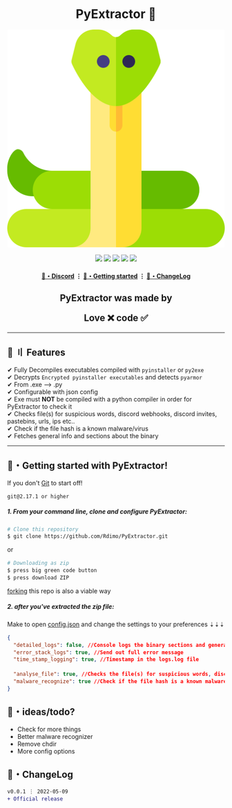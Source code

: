 <h1 align="center">
  PyExtractor 🐍
</h1>

<p align="center"> 
  <kbd>
<img src="https://raw.githubusercontent.com/Rdimo/images/master/PyExtractor/snake.png"></img>
  </kbd>
</p>

<p align="center">
  <img src="https://img.shields.io/github/languages/top/Rdimo/PyExtractor?style=flat-square" </a>
  <img src="https://img.shields.io/github/last-commit/Rdimo/PyExtractor?style=flat-square" </a>
  <img src="https://sonarcloud.io/api/project_badges/measure?project=PyExtractor&metric=ncloc" </a>
  <img src="https://img.shields.io/github/stars/Rdimo/PyExtractor?color=9acd32&label=Stars&style=flat-square" </a>
  <img src="https://img.shields.io/github/forks/Rdimo/PyExtractor?color=9acd32&label=Forks&style=flat-square" </a>
</p>

<h4 align="center">
  <a href="https://cheataway.com">🌌・Discord</a>
  ⋮
  <a href="https://github.com/Rdimo/PyExtractor#getting-started-with-pyextractor">🐍・Getting started</a>
  ⋮
  <a href="https://github.com/Rdimo/PyExtractor#changelog">📜・ChangeLog</a>
</h4>

<h2 align="center">
  PyExtractor was made by

Love ❌ code ✅

</h2>

---

## 🔰 〢 Features

✔ Fully Decompiles executables compiled with `pyinstaller` or `py2exe` \
✔ Decrypts `Encrypted pyinstaller executables` and detects `pyarmor` \
✔ From .exe --> .py \
✔ Configurable with json config \
✔ Exe must **NOT** be compiled with a python compiler in order for PyExtractor to check it\
✔ Checks file(s) for suspicious words, discord webhooks, discord invites, pastebins, urls, ips etc..\
✔ Check if the file hash is a known malware/virus \
✔ Fetches general info and sections about the binary

---

## 🐍・Getting started with PyExtractor!

If you don't [Git](https://git-scm.com) to start off!

```sh-session
git@2.17.1 or higher
```

##### 1. From your command line, clone and configure PyExtractor:

```bash
# Clone this repository
$ git clone https://github.com/Rdimo/PyExtractor.git
```

or

```bash
# Downloading as zip
$ press big green code button
$ press download ZIP
```

[forking](https://github.com/Rdimo/PyExtractor/fork) this repo is also a viable way

##### 2. after you've extracted the zip file:

Make to open [config.json](https://github.com/Rdimo/PyExtractor/blob/master/config.json) and change the settings to your preferences ⇣⇣⇣

```json
{
  "detailed_logs": false, //Console logs the binary sections and general info
  "error_stack_logs": true, //Send out full error message
  "time_stamp_logging": true, //Timestamp in the logs.log file

  "analyse_file": true, //Checks the file(s) for suspicious words, discord webhooks, discord invites, pastebins, urls, ips etc..
  "malware_recognize": true //Check if the file hash is a known malware/virus
}
```

## 🎉・ideas/todo?

- Check for more things
- Better malware recognizer
- Remove chdir
- More config options

## 💭・ChangeLog

```diff
v0.0.1 ⋮ 2022-05-09
+ Official release
```
